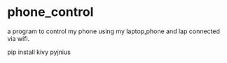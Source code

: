 # phone_control

a program to control my phone using my laptop,phone and lap connected via wifi.

pip install kivy pyjnius

